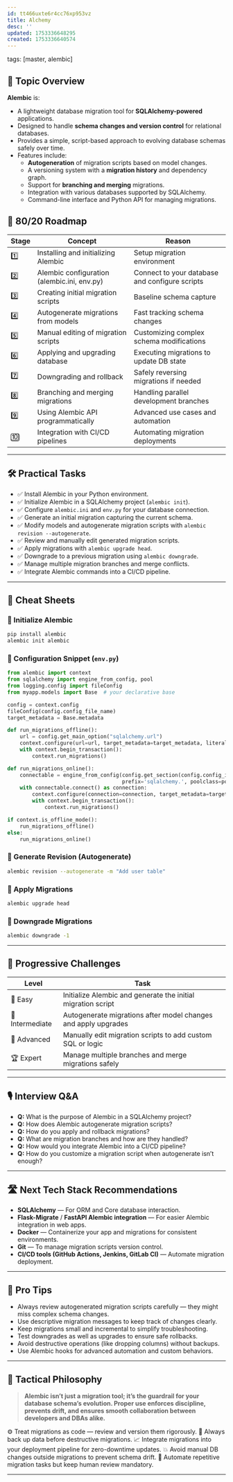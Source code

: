 ```yaml
---
id: tt466uxte6r4cc76xp953vz
title: Alchemy
desc: ''
updated: 1753336648295
created: 1753336640574
---
```

tags: [master, alembic]

## 📌 Topic Overview

**Alembic** is:

* A lightweight database migration tool for **SQLAlchemy-powered** applications.
* Designed to handle **schema changes and version control** for relational databases.
* Provides a simple, script-based approach to evolving database schemas safely over time.
* Features include:
  * **Autogeneration** of migration scripts based on model changes.
  * A versioning system with a **migration history** and dependency graph.
  * Support for **branching and merging** migrations.
  * Integration with various databases supported by SQLAlchemy.
  * Command-line interface and Python API for managing migrations.

## 🚀 80/20 Roadmap

| Stage | Concept                             | Reason                                           |
| ----- | --------------------------------- | ------------------------------------------------|
| 1️⃣   | Installing and initializing Alembic | Setup migration environment                       |
| 2️⃣   | Alembic configuration (alembic.ini, env.py) | Connect to your database and configure scripts    |
| 3️⃣   | Creating initial migration scripts  | Baseline schema capture                           |
| 4️⃣   | Autogenerate migrations from models | Fast tracking schema changes                       |
| 5️⃣   | Manual editing of migration scripts | Customizing complex schema modifications          |
| 6️⃣   | Applying and upgrading database     | Executing migrations to update DB state           |
| 7️⃣   | Downgrading and rollback            | Safely reversing migrations if needed             |
| 8️⃣   | Branching and merging migrations    | Handling parallel development branches             |
| 9️⃣   | Using Alembic API programmatically  | Advanced use cases and automation                   |
| 🔟    | Integration with CI/CD pipelines     | Automating migration deployments                    |

---

## 🛠️ Practical Tasks

* ✅ Install Alembic in your Python environment.
* ✅ Initialize Alembic in a SQLAlchemy project (`alembic init`).
* ✅ Configure `alembic.ini` and `env.py` for your database connection.
* ✅ Generate an initial migration capturing the current schema.
* ✅ Modify models and autogenerate migration scripts with `alembic revision --autogenerate`.
* ✅ Review and manually edit generated migration scripts.
* ✅ Apply migrations with `alembic upgrade head`.
* ✅ Downgrade to a previous migration using `alembic downgrade`.
* ✅ Manage multiple migration branches and merge conflicts.
* ✅ Integrate Alembic commands into a CI/CD pipeline.

---

## 🧾 Cheat Sheets

### 🔹 Initialize Alembic

```bash
pip install alembic
alembic init alembic
````

### 🔹 Configuration Snippet (`env.py`)

```python
from alembic import context
from sqlalchemy import engine_from_config, pool
from logging.config import fileConfig
from myapp.models import Base  # your declarative base

config = context.config
fileConfig(config.config_file_name)
target_metadata = Base.metadata

def run_migrations_offline():
    url = config.get_main_option("sqlalchemy.url")
    context.configure(url=url, target_metadata=target_metadata, literal_binds=True)
    with context.begin_transaction():
        context.run_migrations()

def run_migrations_online():
    connectable = engine_from_config(config.get_section(config.config_ini_section),
                                     prefix='sqlalchemy.', poolclass=pool.NullPool)
    with connectable.connect() as connection:
        context.configure(connection=connection, target_metadata=target_metadata)
        with context.begin_transaction():
            context.run_migrations()

if context.is_offline_mode():
    run_migrations_offline()
else:
    run_migrations_online()
```

### 🔹 Generate Revision (Autogenerate)

```bash
alembic revision --autogenerate -m "Add user table"
```

### 🔹 Apply Migrations

```bash
alembic upgrade head
```

### 🔹 Downgrade Migrations

```bash
alembic downgrade -1
```

---

## 🎯 Progressive Challenges

| Level           | Task                                                           |
| --------------- | -------------------------------------------------------------- |
| 🥉 Easy         | Initialize Alembic and generate the initial migration script   |
| 🥈 Intermediate | Autogenerate migrations after model changes and apply upgrades |
| 🥇 Advanced     | Manually edit migration scripts to add custom SQL or logic     |
| 🏆 Expert       | Manage multiple branches and merge migrations safely           |

---

## 🎙️ Interview Q\&A

* **Q:** What is the purpose of Alembic in a SQLAlchemy project?
* **Q:** How does Alembic autogenerate migration scripts?
* **Q:** How do you apply and rollback migrations?
* **Q:** What are migration branches and how are they handled?
* **Q:** How would you integrate Alembic into a CI/CD pipeline?
* **Q:** How do you customize a migration script when autogenerate isn’t enough?

---

## 🛣️ Next Tech Stack Recommendations

* **SQLAlchemy** — For ORM and Core database interaction.
* **Flask-Migrate** / **FastAPI Alembic integration** — For easier Alembic integration in web apps.
* **Docker** — Containerize your app and migrations for consistent environments.
* **Git** — To manage migration scripts version control.
* **CI/CD tools (GitHub Actions, Jenkins, GitLab CI)** — Automate migration deployment.

---

## 🧠 Pro Tips

* Always review autogenerated migration scripts carefully — they might miss complex schema changes.
* Use descriptive migration messages to keep track of changes clearly.
* Keep migrations small and incremental to simplify troubleshooting.
* Test downgrades as well as upgrades to ensure safe rollbacks.
* Avoid destructive operations (like dropping columns) without backups.
* Use Alembic hooks for advanced automation and custom behaviors.

---

## 🧬 Tactical Philosophy

> **Alembic isn’t just a migration tool; it’s the guardrail for your database schema’s evolution. Proper use enforces discipline, prevents drift, and ensures smooth collaboration between developers and DBAs alike.**

⚙️ Treat migrations as code — review and version them rigorously.
🔐 Always back up data before destructive migrations.
📈 Integrate migrations into your deployment pipeline for zero-downtime updates.
💥 Avoid manual DB changes outside migrations to prevent schema drift.
🤖 Automate repetitive migration tasks but keep human review mandatory.

---
